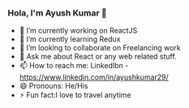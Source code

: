 ### Hola, I'm Ayush Kumar 👋



- 🔭 I’m currently working on ReactJS
- 🌱 I’m currently learning Redux
- 👯 I’m looking to collaborate on Freelancing work
- 💬 Ask me about React or any web related stuff.
- 📫 How to reach me: LinkedIbn -https://www.linkedin.com/in/ayushkumar29/
- 😄 Pronouns: He/His
- ⚡ Fun fact:I love to travel anytime 

